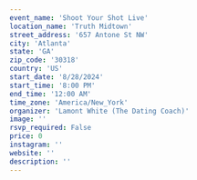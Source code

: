 ```yaml
---
event_name: 'Shoot Your Shot Live'
location_name: 'Truth Midtown'
street_address: '657 Antone St NW'
city: 'Atlanta'
state: 'GA'
zip_code: '30318'
country: 'US'
start_date: '8/28/2024'
start_time: '8:00 PM'
end_time: '12:00 AM'
time_zone: 'America/New_York'
organizer: 'Lamont White (The Dating Coach)'
image: ''
rsvp_required: False
price: 0
instagram: ''
website: ''
description: ''
---
```

